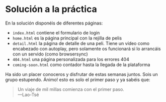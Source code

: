 # Solución a la práctica

En la solución disponéis de diferentes páginas:

- `index.html` contiene el formulario de login
- `home.html` es la página principal con la rejilla de pelis
- `detail.html` la página de detalle de una peli. Tiene un vídeo como encabezado con autoplay, pero solamente os funcionará si lo arrancáis con un servido (como browsersync)
- `404.html` una página personalizada para los errores 404
- `coming-soon.html` como contador hasta la llegada de la plataforma

Ha sido un placer conoceros y disfrutar de estas semanas juntos. Sois un grupo estupendo. Ánimo! esto es solo el primer paso y ya sabéis que:

> Un viaje de mil millas comienza con el primer paso.    
> &mdash;Lao-Tsé
